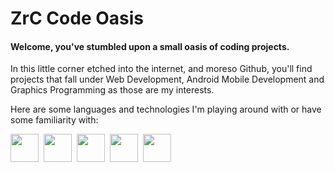 # ZrC Code Oasis
#### Welcome, you've stumbled upon a small oasis of coding projects.
In this little corner etched into the internet, and moreso Github, you'll find projects that fall under Web Development, Android Mobile Development and Graphics Programming as those are my interests.

Here are some languages and technologies I'm playing around with or have some familiarity with:
<div>
  <!--<img src="https://cdn.jsdelivr.net/gh/devicons/devicon/icons/android/android-plain-wordmark.svg" width="45px" height="45px"/>&nbsp;-->        
  <!--<img src="https://cdn.jsdelivr.net/gh/devicons/devicon/icons/kotlin/kotlin-original.svg" width="45px" height="45px"/>&nbsp;-->
  <img src="https://cdn.jsdelivr.net/gh/devicons/devicon/icons/html5/html5-original.svg" width="45px" height="45px"/>&nbsp;
  <img src="https://cdn.jsdelivr.net/gh/devicons/devicon/icons/css3/css3-original.svg" width="45px" height="45px"/>&nbsp;
  <img src="https://cdn.jsdelivr.net/gh/devicons/devicon/icons/javascript/javascript-original.svg" width="45px" height="45px"/>&nbsp;
  <img src="https://cdn.jsdelivr.net/gh/devicons/devicon/icons/python/python-original.svg" width="45px" height="45px"/>&nbsp;
  <img src="https://cdn.jsdelivr.net/gh/devicons/devicon/icons/c/c-original.svg" width="45px" height="45px"/>&nbsp;
  <!--<img src="https://cdn.jsdelivr.net/gh/devicons/devicon/icons/cplusplus/cplusplus-original.svg" width="45px" height="45px"/>&nbsp;-->
</div>


